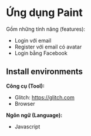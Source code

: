 # Ứng dụng Paint
Gồm những tính năng (features): <br>

* Login với email
* Register với email có avatar
* Login bằng Facebook

## Install environments
**Công cụ (Tool):**<br>
* Glitch: https://glitch.com 
* Browser

**Ngôn ngữ (Language):**
* Javascript
